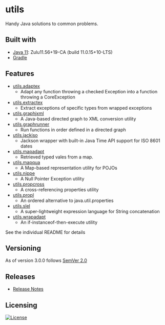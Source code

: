 # utils
Handy Java solutions to common problems.

## Built with
- [Java 11](https://www.azul.com/downloads/?version=java-11-lts&os=windows&architecture=x86-64-bit&package=jdk): Zulu11.56+19-CA (build 11.0.15+10-LTS)
- [Gradle](https://docs.gradle.org/7.4/release-notes.html)

## Features
- [utils.adaptex](utils.adaptex/README.MD)
    - Adapt any function throwing a checked Exception into a function throwing a CoreException
- [utils.extractex](utils.extractex/README.MD)
    - Extract exceptions of specific types from wrapped exceptions
- [utils.graphjxml](utils.graphjxml/README.MD)
    - A Java-based directed graph to XML conversion utility
- [utils.graphrunner](utils.graphrunner/README.MD)
  - Run functions in order defined in a directed graph
- [utils.jackiso](utils.jackiso/README.MD)
    - Jackson wrapper with built-in Java Time API support for ISO 8601 dates
- [utils.mapadapt](utils.mapadapt/README.MD)
  - Retrieved typed vales from a map. 
- [utils.mapqua](utils.mapqua/README.MD)
  - A Map-based representation utility for POJOs
- [utils.nippe](utils.nippe/README.MD)
    - A Null Pointer Exception utility
- [utils.propcross](utils.propcross/README.MD)
    - A cross-referencing properties utility
- [utils.propl](utils.propl/README.MD)
  - An ordered alternative to java.util.properties
- [utils.slel](utils.slel/README.MD)
    - A super-lightweight expression language for String concatenation
- [utils.wrapadapt](utils.wrapadapt/README.MD)
    - An if-instanceof-then-execute utility

See the individual README for details

## Versioning
As of version 3.0.0 follows [SemVer 2.0](https://semver.org/spec/v2.0.0.html)

## Releases
* [Release Notes](https://github.com/Legyver/utils/blob/master/RELEASE.MD)

## Licensing
[![License](https://img.shields.io/badge/License-Apache%202.0-blue.svg)](https://github.com/Legyver/utils/blob/master/LICENSE)
